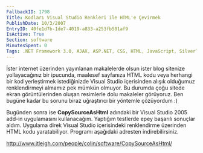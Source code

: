 ```yaml
---
FallbackID: 1798
Title: Kodları Visual Studio Renkleri ile HTML'e Çevirmek
PublishDate: 10/3/2007
EntryID: 40fe1d7b-1de7-4019-a833-a253fb501af9
IsActive: True
Section: software
MinutesSpent: 0
Tags: .NET Framework 3.0, AJAX, ASP.NET, CSS, HTML, JavaScript, Silverlight, Visual Basic 2005, Visual Studio 2005, Visual Basic .NET
---
```

İster internet üzerinden yayınlanan makalelerde olsun ister blog
sitenize yollayacağınız bir ipucunda, maalesef sayfanıza HTML kodu veya
herhangi bir kod yerleştirmek istediğinizde Visual Studio içerisinden
alışık olduğumuz renklendirmeyi almamız pek mümkün olmuyor. Bu durumda
çoğu sitede ekran görüntülerinden oluşan resimlerle dolu makaleler
görüyoruz. Ben bugüne kadar bu sorunu biraz uğraştırıcı bir yöntemle
çözüyordum :)

Bugünden sonra ise **CopySourceAsHtml** adındaki bir Visual Studio 2005
add-in uygulamasını kullanacağım. Yaptığım testlerde epey başarılı
sonuçlar aldım. Uygulama direk Visual Studio içerisindeki renklendirme
üzerinden HTML kodu yaratabiliyor. Programı aşağıdaki adresten
indirebilirsiniz.

<http://www.jtleigh.com/people/colin/software/CopySourceAsHtml/>


